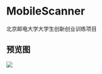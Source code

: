 # MobileScanner

北京邮电大学大学生创新创业训练项目
## 预览图
![](https://github.com/EricMoin/MobileScanner/blob/v1.1/asset/Screenshot_20231015_033214.png)
